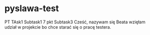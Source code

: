 # pyslawa-test
PT
TAsk1
Subtask1
7 pkt
Subtask3 
Cześć, nazywam się Beata wzięłam udział w projekcie bo chce starać się o pracę testera.
